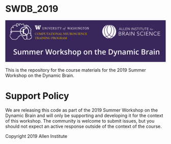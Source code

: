 # SWDB_2019
![SWDB_2019](/resources/cropped-SummerWorkshop_Header.png)

This is the repository for the course materials for the 2019 Summer Workshop on the Dynamic Brain.

# Support Policy

We are releasing this code as part of the 2019 Summer Workshop on the Dynamic Brain and will only be supporting and developing it for the context of this workshop. The community is welcome to submit issues, but you should not expect an active response outside of the context of the course.

Copyright 2019 Allen Institute